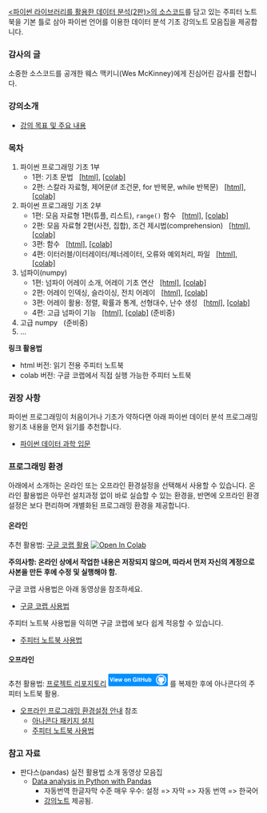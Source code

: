 [&lt;파이썬 라이브러리를 활용한 데이터 분석(2판)&gt;의 소스코드](https://github.com/wesm/pydata-book)를 
담고 있는 주피터 노트북을 기본 틀로 삼아
파이썬 언어를 이용한 데이터 분석 기초 강의노트 모음집을 제공합니다.

### 감사의 글

소중한 소스코드를 공개한 웨스 맥키니(Wes McKinney)에게 
진심어린 감사를 전합니다.

### 강의소개

- [강의 목표 및 주요 내용](./notebooks/pydata00-intro.html)

### 목차

1. 파이썬 프로그래밍 기초 1부 
    - 1편: 기초 문법 &nbsp;
        [[html]](./notebooks/pydata02-python-basics-1.html),
        [[colab]](https://colab.research.google.com/github/codingalzi/python-data-analysis/blob/master/notebooks/pydata02-python-basics-1.ipynb)
    - 2편: 스칼라 자료형, 제어문(if 조건문, for 반복문, while 반복문) &nbsp;
        [[html]](./notebooks/pydata02-python-basics-2.html),
        [[colab]](https://colab.research.google.com/github/codingalzi/python-data-analysis/blob/master/notebooks/pydata02-python-basics-2.ipynb)
1. 파이썬 프로그래밍 기초 2부
    - 1편: 모음 자료형 1편(튜플, 리스트), `range()` 함수 &nbsp;
        [[html]](./notebooks/pydata03-python-basics-1.html),
        [[colab]](https://colab.research.google.com/github/codingalzi/python-data-analysis/blob/master/notebooks/pydata03-python-basics-1.ipynb)
    - 2편: 모음 자료형 2편(사전, 집합), 조건 제시법(comprehension) &nbsp;
        [[html]](./notebooks/pydata03-python-basics-2.html),
        [[colab]](https://colab.research.google.com/github/codingalzi/python-data-analysis/blob/master/notebooks/pydata03-python-basics-2.ipynb)
    - 3편: 함수 &nbsp;
        [[html]](./notebooks/pydata03-python-basics-3.html),
        [[colab]](https://colab.research.google.com/github/codingalzi/python-data-analysis/blob/master/notebooks/pydata03-python-basics-3.ipynb)
    - 4편: 이터러블/이터레이터/제너레이터, 오류와 예외처리, 파일 &nbsp;
        [[html]](./notebooks/pydata03-python-basics-4.html),
        [[colab]](https://colab.research.google.com/github/codingalzi/python-data-analysis/blob/master/notebooks/pydata03-python-basics-4.ipynb)
1. 넘파이(numpy)
    - 1편: 넘파이 어레이 소개, 어레이 기초 연산 &nbsp;
        [[html]](./notebooks/pydata04-numpy-basics-1.html),
        [[colab]](https://colab.research.google.com/github/codingalzi/python-data-analysis/blob/master/notebooks/pydata04-numpy-basics-1.ipynb)
    - 2편: 어레이 인덱싱, 슬라이싱, 전치 어레이 &nbsp;
        [[html]](./notebooks/pydata04-numpy-basics-2.html),
        [[colab]](https://colab.research.google.com/github/codingalzi/python-data-analysis/blob/master/notebooks/pydata04-numpy-basics-2.ipynb)
    - 3편: 어레이 활용: 정렬, 확률과 통계, 선형대수, 난수 생성 &nbsp;
        [[html]](./notebooks/pydata04-numpy-basics-3.html),
        [[colab]](https://colab.research.google.com/github/codingalzi/python-data-analysis/blob/master/notebooks/pydata04-numpy-basics-3.ipynb)
    - 4편: 고급 넘파이 기능 &nbsp;
        [[html]](./notebooks/pydata04-numpy-basics-4.html),
        [[colab]](https://colab.research.google.com/github/codingalzi/python-data-analysis/blob/master/notebooks/pydata04-numpy-basics-4.ipynb)
    (준비중)
1. 고급 numpy &nbsp;
    (준비중)
1. ...

**링크 활용법**

* html 버전: 읽기 전용 주피터 노트북
* colab 버전: 구글 코랩에서 직접 실행 가능한 주피터 노트북

### 권장 사항

파이썬 프로그래밍이 처음이거나 기초가 약하다면 아래 파이썬 데이터 분석 프로그래밍 왕기초 내용을 먼저 읽기를 추천합니다.

* [파이썬 데이터 과학 입문](https://formal.hknu.ac.kr/Gongsu-DataSci/)

### 프로그래밍 환경

아래에서 소개하는 온라인 또는 오프라인 환경설정을 선택해서 사용할 수 있습니다. 
온라인 활용법은 아무런 설치과정 없이 바로 실습할 수 있는 환경을,
반면에 오프라인 환경설정은 보다 편리하며 개별화된 프로그래밍 환경을 제공합니다.

#### 온라인

추천 활용법: [구글 코랩 활용](https://colab.research.google.com/github/codingalzi/python-data-analysis/blob/master/) 
<a href="https://colab.research.google.com/github/codingalzi/python-data-analysis/blob/master/"><img src="https://colab.research.google.com/assets/colab-badge.svg" alt="Open In Colab"/></a>

**주의사항: 온라인 상에서 작업한 내용은 저장되지 않으며, 따라서 먼저 자신의 계정으로 사본을 만든 후에 수정 및 실행해야 함.**

구글 코랩 사용법은 아래 동영상을 참조하세요.

* [구글 코랩 사용법](https://www.youtube.com/watch?v=Jb_n90gHdP0)

주피터 노트북 사용법을 익히면 구글 코랩에 보다 쉽게 적응할 수 있습니다.

* [주피터 노트북 사용법](https://www.youtube.com/watch?v=4_-IIfbdR5M&list=PLRYL8FHwJMhD_Wi22JLm2VURrjt_iVX7X&index=2)


#### 오프라인

추천 활용법: [프로젝트 리포지토리](https://github.com/codingalzi/python-data-analysis) 
    <a href="https://github.com/codingalzi/python-data-analysis"><img src="view-on-github.png" alt="View On GitHub" style="height:25px;"/></a> 를 복제한 후에 아나콘다의 주피터 노트북 활용.

* [오프라인 프로그래밍 환경설정 안내](INSTALL.md) 참조
    * [아나콘다 패키지 설치](https://youtu.be/cMB6-AxatPU?list=PLRYL8FHwJMhD_Wi22JLm2VURrjt_iVX7X&t=154)
    * [주피터 노트북 사용법](https://www.youtube.com/watch?v=4_-IIfbdR5M&list=PLRYL8FHwJMhD_Wi22JLm2VURrjt_iVX7X&index=2)


### 참고 자료

* 판다스(pandas) 실전 활용법 소개 동영상 모음집
    * [Data analysis in Python with Pandas](https://www.youtube.com/playlist?list=PL5-da3qGB5ICCsgW1MxlZ0Hq8LL5U3u9y)
        * 자동번역 한글자막 수준 매우 우수: 설정 => 자막 => 자동 번역 => 한국어
        * [강의노트](https://nbviewer.jupyter.org/github/justmarkham/pandas-videos/blob/master/pandas.ipynb) 제공됨.
